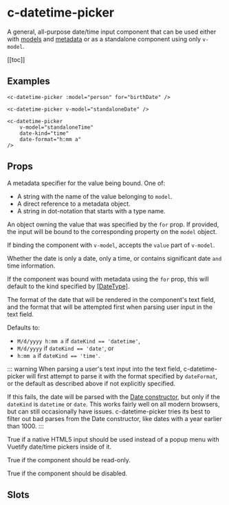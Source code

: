 # c-datetime-picker

<!-- MARKER:summary -->
    
A general, all-purpose date/time input component that can be used either with [models](/stacks/vue/layers/models.md) and [metadata](/stacks/vue/layers/metadata.md) or as a standalone component using only ``v-model``.

<!-- MARKER:summary-end -->

[[toc]]


## Examples

``` vue-html
<c-datetime-picker :model="person" for="birthDate" />

<c-datetime-picker v-model="standaloneDate" />

<c-datetime-picker 
    v-model="standaloneTime" 
    date-kind="time"
    date-format="h:mm a"
/>
```

## Props

<Prop def="for?: string | DateProperty | DateValue" lang="ts" />

A metadata specifier for the value being bound. One of:
    
- A string with the name of the value belonging to `model`. 
- A direct reference to a metadata object.
- A string in dot-notation that starts with a type name.

<Prop def="model?: Model | DataSource" lang="ts" />

An object owning the value that was specified by the `for` prop. If provided, the input will be bound to the corresponding property on the `model` object.

<Prop def="value?: Date" lang="ts" />

If binding the component with ``v-model``, accepts the ``value`` part of ``v-model``.

<Prop def="dateKind?: 'date' | 'time' | 'datetime' = 'datetime'" lang="ts" />

Whether the date is only a date, only a time, or contains significant date `and` time information.

If the component was bound with metadata using the `for` prop, this will default to the kind specified by [[DateType]](/modeling/model-components/attributes/date-type.md).

<Prop def="dateFormat?: string" lang="ts" />

The format of the date that will be rendered in the component's text field, and the format that will be attempted first when parsing user input in the text field.

Defaults to:

- ``M/d/yyyy h:mm a`` if `dateKind == 'datetime'`, 
- ``M/d/yyyy`` if `dateKind == 'date'`, or 
- ``h:mm a`` if `dateKind == 'time'`.

::: warning
When parsing a user's text input into the text field, c-datetime-picker will first attempt to parse it with the format specified by `dateFormat`, or the default as described above if not explicitly specified.

If this fails, the date will be parsed with the [Date constructor](https://developer.mozilla.org/en-US/docs/Web/JavaScript/Reference/Global_Objects/Date/Date), but only if the `dateKind` is ``datetime`` or ``date``. This works fairly well on all modern browsers, but can still occasionally have issues. c-datetime-picker tries its best to filter out bad parses from the Date constructor, like dates with a year earlier than 1000.
:::

<Prop def="native?: boolean" lang="ts" />

True if a native HTML5 input should be used instead of a popup menu with Vuetify date/time pickers inside of it.

<Prop def="readonly?: boolean" lang="ts" />

True if the component should be read-only.

<Prop def="disabled?: boolean" lang="ts" />

True if the component should be disabled.

## Slots

